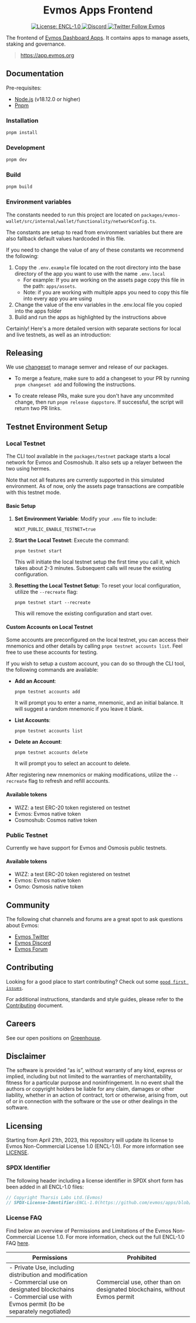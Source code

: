 <div align="center">
  <h1> Evmos Apps Frontend </h1>
</div>

<div align="center">
  <a href="https://github.com/evmos/apps/blob/main/LICENSE">
    <img alt="License: ENCL-1.0" src="https://img.shields.io/badge/license-ENCL--1.0-orange" />
  </a>
  <a href="https://discord.gg/evmos">
    <img alt="Discord" src="https://img.shields.io/discord/809048090249134080.svg" />
  </a>
  <a href="https://twitter.com/EvmosOrg">
    <img alt="Twitter Follow Evmos" src="https://img.shields.io/twitter/follow/EvmosOrg"/>
  </a>
</div>

The frontend of [Evmos Dashboard Apps](https://app.evmos.org). It contains apps to manage assets, staking and governance.

> https://app.evmos.org

## Documentation

Pre-requisites:

- [Node.js](https://nodejs.org/en/download/) (v18.12.0 or higher)
- [Pnpm](https://pnpm.io/installation)

### Installation

```bash
pnpm install
```

### Development

```bash
pnpm dev
```

### Build

```bash
pnpm build
```

### Environment variables

The constants needed to run this project are located on `packages/evmos-wallet/src/internal/wallet/functionality/networkConfig.ts`.

The constants are setup to read from environment variables but there are also fallback default values hardcoded in this file.

If you need to change the value of any of these constants we recommend the following:

1. Copy the `.env.example` file located on the root directory into the base directory of the app you want to use with the name `.env.local`
   - For example: If you are working on the assets page copy this file in the path: `apps/assets`.
   - Note: if you are working with multiple apps you need to copy this file into every app you are using
2. Change the value of the env variables in the .env.local file you copied into the apps folder
3. Build and run the apps as highlighted by the instructions above

Certainly! Here's a more detailed version with separate sections for local and live testnets, as well as an introduction:

## Releasing

We use [changeset](https://github.com/changesets/changesets) to manage semver and release of our packages.

- To merge a feature, make sure to add a changeset to your PR by running `pnpm changeset add` and following the instructions.

- To create release PRs, make sure you don't have any uncommited change, then run `pnpm release dappstore`. If successful, the script will return two PR links.

## Testnet Environment Setup

### Local Testnet

The CLI tool available in the `packages/testnet` package starts a local network for Evmos and Cosmoshub. It also sets up a relayer between the two using hermes.

Note that not all features are currently supported in this simulated environment. As of now, only the assets page transactions are compatible with this testnet mode.

#### Basic Setup

1. **Set Environment Variable**: Modify your `.env` file to include:

   ```
   NEXT_PUBLIC_ENABLE_TESTNET=true
   ```

2. **Start the Local Testnet**:
   Execute the command:

   ```
   pnpm testnet start
   ```

   This will initiate the local testnet setup the first time you call it, which takes about 2-3 minutes. Subsequent calls will reuse the existing configuration.

3. **Resetting the Local Testnet Setup**:
   To reset your local configuration, utilize the `--recreate` flag:
   ```
   pnpm testnet start --recreate
   ```
   This will remove the existing configuration and start over.

#### Custom Accounts on Local Testnet

Some accounts are preconfigured on the local testnet, you can access their
mnemonics and other details by calling `pnpm testnet accounts list`. Feel free to use these accounts for testing.

If you wish to setup a custom account, you can do so through the CLI tool, the following commands are available:

- **Add an Account**:

  ```shell
  pnpm testnet accounts add
  ```

  It will prompt you to enter a name, mnemonic, and an initial balance. It will suggest a random mnemonic if you leave it blank.

- **List Accounts**:
  ```shell
  pnpm testnet accounts list
  ```
- **Delete an Account**:
  ```shell
  pnpm testnet accounts delete
  ```
  It will prompt you to select an account to delete.

After registering new mnemonics or making modifications, utilize the `--recreate` flag to refresh and refill accounts.

#### Available tokens

- WIZZ: a test ERC-20 token registered on testnet
- Evmos: Evmos native token
- Cosmoshub: Cosmos native token

### Public Testnet

Currently we have support for Evmos and Osmosis public testnets.

#### Available tokens

- WIZZ: a test ERC-20 token registered on testnet
- Evmos: Evmos native token
- Osmo: Osmosis native token

## Community

The following chat channels and forums are a great spot to ask questions about Evmos:

- [Evmos Twitter](https://twitter.com/EvmosOrg)
- [Evmos Discord](https://discord.gg/evmos)
- [Evmos Forum](https://commonwealth.im/evmos)

## Contributing

Looking for a good place to start contributing?
Check out some
[`good first issues`](https://github.com/evmos/apps/issues?q=is%3Aopen+is%3Aissue+label%3A%22good+first+issue%22).

For additional instructions, standards and style guides, please refer to the [Contributing](./CONTRIBUTING.md) document.

## Careers

See our open positions on [Greenhouse](https://boards.eu.greenhouse.io/evmos).

## Disclaimer

The software is provided “as is”, without warranty of any kind, express or implied, including but not limited to the warranties of merchantability, fitness for a particular purpose and noninfringement. In no event shall the authors or copyright holders be liable for any claim, damages or other liability, whether in an action of contract, tort or otherwise, arising from, out of or in connection with the software or the use or other dealings in the software.

## Licensing

Starting from April 21th, 2023, this repository will update its license to Evmos Non-Commercial License 1.0 (ENCL-1.0). For more information see [LICENSE](/LICENSE).

### SPDX Identifier

The following header including a license identifier in SPDX short form has been added in all ENCL-1.0 files:

```js
// Copyright Tharsis Labs Ltd.(Evmos)
// SPDX-License-Identifier:ENCL-1.0(https://github.com/evmos/apps/blob/main/LICENSE)
```

### License FAQ

Find below an overview of Permissions and Limitations of the Evmos Non-Commercial License 1.0. For more information, check out the full ENCL-1.0 FAQ [here](/LICENSE_FAQ.md).

| Permissions                                                                                                                                                                  | Prohibited                                                                 |
| ---------------------------------------------------------------------------------------------------------------------------------------------------------------------------- | -------------------------------------------------------------------------- |
| - Private Use, including distribution and modification<br />- Commercial use on designated blockchains<br />- Commercial use with Evmos permit (to be separately negotiated) | Commercial use, other than on designated blockchains, without Evmos permit |

